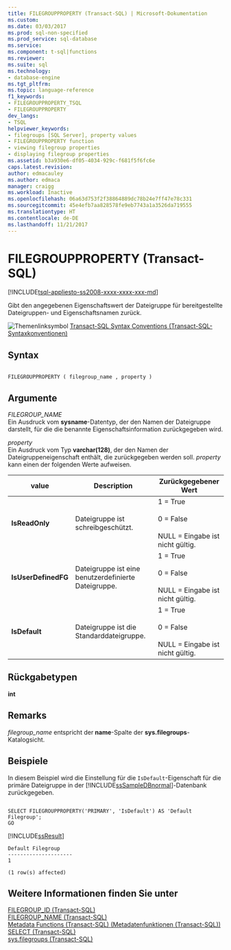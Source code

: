 ```yaml
---
title: FILEGROUPPROPERTY (Transact-SQL) | Microsoft-Dokumentation
ms.custom: 
ms.date: 03/03/2017
ms.prod: sql-non-specified
ms.prod_service: sql-database
ms.service: 
ms.component: t-sql|functions
ms.reviewer: 
ms.suite: sql
ms.technology:
- database-engine
ms.tgt_pltfrm: 
ms.topic: language-reference
f1_keywords:
- FILEGROUPPROPERTY_TSQL
- FILEGROUPPROPERTY
dev_langs:
- TSQL
helpviewer_keywords:
- filegroups [SQL Server], property values
- FILEGROUPPROPERTY function
- viewing filegroup properties
- displaying filegroup properties
ms.assetid: b3a930e6-df05-4034-929c-f681f5f6fc6e
caps.latest.revision: 
author: edmacauley
ms.author: edmaca
manager: craigg
ms.workload: Inactive
ms.openlocfilehash: 06a63d753f2f38864889dc78b24e7ff47e78c331
ms.sourcegitcommit: 45e4efb7aa828578fe9eb7743a1a3526da719555
ms.translationtype: HT
ms.contentlocale: de-DE
ms.lasthandoff: 11/21/2017
---
```

# <a name="filegroupproperty-transact-sql"></a>FILEGROUPPROPERTY (Transact-SQL)
[!INCLUDE[tsql-appliesto-ss2008-xxxx-xxxx-xxx-md](../../includes/tsql-appliesto-ss2008-xxxx-xxxx-xxx-md.md)]

  Gibt den angegebenen Eigenschaftswert der Dateigruppe für bereitgestellte Dateigruppen- und Eigenschaftsnamen zurück.  
  
 ![Themenlinksymbol](../../database-engine/configure-windows/media/topic-link.gif "Topic link icon") [Transact-SQL Syntax Conventions (Transact-SQL-Syntaxkonventionen)](../../t-sql/language-elements/transact-sql-syntax-conventions-transact-sql.md)  
  
## <a name="syntax"></a>Syntax  
  
```  
  
FILEGROUPPROPERTY ( filegroup_name , property )  
```  
  
## <a name="arguments"></a>Argumente  
 *FILEGROUP_NAME*  
 Ein Ausdruck vom **sysname**-Datentyp, der den Namen der Dateigruppe darstellt, für die die benannte Eigenschaftsinformation zurückgegeben wird.  
  
 *property*  
 Ein Ausdruck vom Typ **varchar(128)**, der den Namen der Dateigruppeneigenschaft enthält, die zurückgegeben werden soll. *property* kann einen der folgenden Werte aufweisen.  
  
|value|Description|Zurückgegebener Wert|  
|-----------|-----------------|--------------------|  
|**IsReadOnly**|Dateigruppe ist schreibgeschützt.|1 = True<br /><br /> 0 = False<br /><br /> NULL = Eingabe ist nicht gültig.|  
|**IsUserDefinedFG**|Dateigruppe ist eine benutzerdefinierte Dateigruppe.|1 = True<br /><br /> 0 = False<br /><br /> NULL = Eingabe ist nicht gültig.|  
|**IsDefault**|Dateigruppe ist die Standarddateigruppe.|1 = True<br /><br /> 0 = False<br /><br /> NULL = Eingabe ist nicht gültig.|  
  
## <a name="return-types"></a>Rückgabetypen  
 **int**  
  
## <a name="remarks"></a>Remarks  
 *filegroup_name* entspricht der **name**-Spalte der **sys.filegroups**-Katalogsicht.  
  
## <a name="examples"></a>Beispiele  
 In diesem Beispiel wird die Einstellung für die `IsDefault`-Eigenschaft für die primäre Dateigruppe in der [!INCLUDE[ssSampleDBnormal](../../includes/sssampledbnormal-md.md)]-Datenbank zurückgegeben.  
  
```  
  
SELECT FILEGROUPPROPERTY('PRIMARY', 'IsDefault') AS 'Default Filegroup';  
GO  
```  
  
 [!INCLUDE[ssResult](../../includes/ssresult-md.md)]  
  
```  
Default Filegroup   
---------------------   
1  
  
(1 row(s) affected)  
```  
  
## <a name="see-also"></a>Weitere Informationen finden Sie unter  
 [FILEGROUP_ID &#40;Transact-SQL&#41;](../../t-sql/functions/filegroup-id-transact-sql.md)   
 [FILEGROUP_NAME &#40;Transact-SQL&#41;](../../t-sql/functions/filegroup-name-transact-sql.md)   
 [Metadata Functions &#40;Transact-SQL&#41; (Metadatenfunktionen &#40;Transact-SQL&#41;)](../../t-sql/functions/metadata-functions-transact-sql.md)   
 [SELECT &#40;Transact-SQL&#41;](../../t-sql/queries/select-transact-sql.md)   
 [sys.filegroups &#40;Transact-SQL&#41;](../../relational-databases/system-catalog-views/sys-filegroups-transact-sql.md)  
  
  

